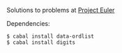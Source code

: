 Solutions to problems at [Project Euler](http://projecteuler.net/problems)

Dependencies:
    
    $ cabal install data-ordlist
    $ cabal install digits